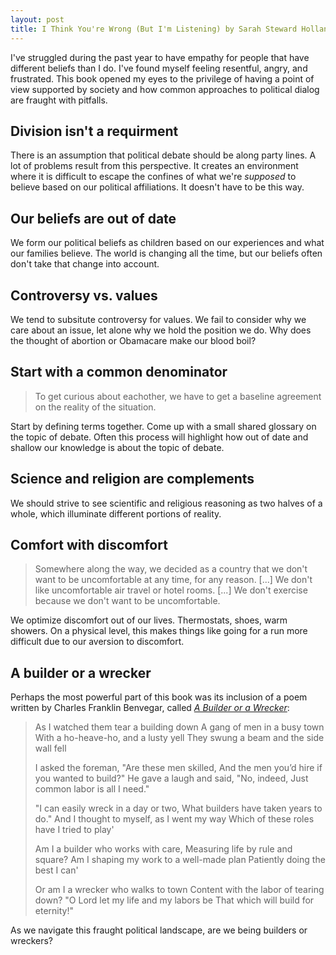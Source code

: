 ```yaml
---
layout: post
title: I Think You're Wrong (But I'm Listening) by Sarah Steward Holland and Beth Silvers
---
```


I've struggled during the past year to have empathy for people that have different beliefs than I do. I've found myself feeling resentful, angry, and frustrated. This book opened my eyes to the privilege of having a point of view supported by society and how common approaches to political dialog are fraught with pitfalls.

## Division isn't a requirment

There is an assumption that political debate should be along party lines. A lot of problems result from this perspective. It creates an environment where it is difficult to escape the confines of what we're _supposed_ to believe based on our political affiliations. It doesn't have to be this way.

## Our beliefs are out of date

We form our political beliefs as children based on our experiences and what our families believe. The world is changing all the time, but our beliefs often don't take that change into account.

## Controversy vs. values

We tend to subsitute controversy for values. We fail to consider why we care about an issue, let alone why we hold the position we do. Why does the thought of abortion or Obamacare make our blood boil?

## Start with a common denominator

> To get curious about eachother, we have to get a baseline agreement on the reality of the situation.

Start by defining terms together. Come up with a small shared glossary on the topic of debate. Often this process will highlight how out of date and shallow our knowledge is about the topic of debate.

## Science and religion are complements

We should strive to see scientific and religious reasoning as two halves of a whole, which illuminate different portions of reality.

## Comfort with discomfort

> Somewhere along the way, we decided as a country that we don't want to be uncomfortable at any time, for any reason. [...] We don't like uncomfortable air travel or hotel rooms. [...] We don't exercise because we don't want to be uncomfortable.

We optimize discomfort out of our lives. Thermostats, shoes, warm showers. On a physical level, this makes things like going for a run more difficult due to our aversion to discomfort.

## A builder or a wrecker

Perhaps the most powerful part of this book was its inclusion of a poem written by Charles Franklin Benvegar, called [_A Builder or a Wrecker_](https://bible.org/illustration/builder-or-wrecker):

> As I watched them tear a building down
> A gang of men in a busy town
> With a ho-heave-ho, and a lusty yell
> They swung a beam and the side wall fell
>
> I asked the foreman, "Are these men skilled,
> And the men you’d hire if you wanted to build?"
> He gave a laugh and said, "No, indeed,
> Just common labor is all I need."
>
> "I can easily wreck in a day or two,
> What builders have taken years to do."
> And I thought to myself, as I went my way
> Which of these roles have I tried to play'
>
> Am I a builder who works with care,
> Measuring life by rule and square?
> Am I shaping my work to a well-made plan
> Patiently doing the best I can'
>
> Or am I a wrecker who walks to town
> Content with the labor of tearing down?
> "O Lord let my life and my labors be
> That which will build for eternity!"

As we navigate this fraught political landscape, are we being builders or wreckers?